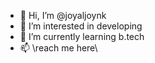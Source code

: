 - 👋 Hi, I’m @joyaljoynk
- 👀 I’m interested in developing
- 🌱 I’m currently learning b.tech
- 📫 \\reach me here\\ 

<!---
joyaljoynk/joyaljoynk is a ✨ special ✨ repository because its `README.md` (this file) appears on your GitHub profile.
You can click the Preview link to take a look at your changes.
--->
